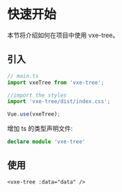 # 快速开始

本节将介绍如何在项目中使用 vxe-tree。


## 引入


```ts
// main.ts
import vxeTree from 'vxe-tree';

//import the styles
import 'vxe-tree/dist/index.css';

Vue.use(vxeTree);
```

增加 ts 的类型声明文件:
```ts
declare module 'vxe-tree'
```

## 使用
```vue
<vxe-tree :data="data" />
```
